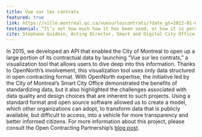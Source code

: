 ```yaml
---
title: Vue sur les contrats
featured: true
link: https://ville.montreal.qc.ca/vuesurlescontrats/?date_gt=2012-01-01&date_lt=2017-09-30&value_gt=0&value_lt=1000000000&type=contract&offset=0&limit=20&order_by=value&order_dir=desc&procuring_entity=comite-executif%3Bconseil-dagglomeration%3Bconseil-municipal%3Bfonctionnaires&activity=Arrondissements%3BCommunications+et+relations+publiques%3BD%C3%A9veloppement+%C3%A9conomique%3BEnvironnement%3BFoncier%3BGestion+de+l%27information%3BImmeubles+et+terrains%3BInfrastructures%3BJuridique%3BOrganisation+et+administration%3BRessources+financi%C3%A8res%3BRessources+humaines%3BRessources+mat%C3%A9rielles+et+services%3BS%C3%A9curit%C3%A9+publique%3BSports%2C+loisirs%2C+culture+et+d%C3%A9veloppement+social%3BTransport%3BUrbanisme+et+habitation%3BAutres
testimonial: “It’s not how much how it has been used, or how it is perceived, but the fact that it may mean internally that people will know that every single contract they are giving will be accessible to a larger audience including journalists.”
cite: Stéphane Guidoin, Acting Director, Smart and Digital City Office for the City of Montreal, on **Vue Sur Les Contrats**
---
```

In 2015, we developed an API that enabled the City of Montreal to open up a large portion of its contractual data by launching “Vue sur les contrats,” a visualization tool that allows users to dive deep into this information. Thanks to OpenNorth’s involvement, this visualization tool uses only data structured in open contracting format. With OpenNorth expertise, the initiative led by the City of Montreal’s Smart City Office demonstrated the benefits of standardizing data, but it also highlighted the challenges associated with data quality and design choices that are inherent to such projects. Using a standard format and open source software allowed us to create a model, which other organizations can adopt, to transform data that is publicly available, but difficult to access, into a vehicle for more transparency and better informed citizens. For more information about this project, please consult the Open Contracting Partnership’s [blog post](https://www.open-contracting.org/2016/06/27/montreal-greater-transparency-city-contracts-open-data-visualization/ "Open Contracting Partnership’s blog post").
